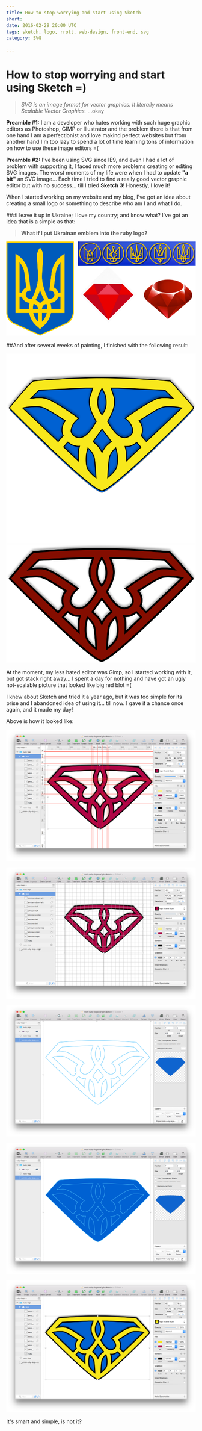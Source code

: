 ```yaml
---
title: How to stop worrying and start using Sketch
short: 
date: 2016-02-29 20:00 UTC
tags: sketch, logo, rrott, web-design, front-end, svg
category: SVG

---
```


# How to stop worrying and start using Sketch =)

> *SVG is an image format for vector graphics. It literally means Scalable Vector Graphics.*
...okay


**Preamble #1:** I am a developer who hates working with such huge graphic editors as Photoshop, GIMP or Illustrator and the problem there is that from one hand I am a perfectionist and love makind perfect websites but from another hand I'm too lazy to spend a lot of time learning tons of information on how to use these image editors =(

**Preamble #2:** I've been using SVG since IE9, and even I had a lot of problem with supporting it, I faced much more problems creating or editing SVG images. The worst moments of my life were when I had to update **"a bit"** an SVG image... Each time I tried to find a really good vector graphic editor but with no success... till I tried **Sketch 3**! 
Honestly, I love it!

When I started working on my website and my blog, I've got an idea about creating a small logo or something to describe who am I and what I do. 

###I leave it up in Ukraine; I love my country; and know what? I've got an idea that is a simple as that: 
>**What if I put Ukrainan emblem into the ruby logo?**


![Ruby-Logo-Idea](../images/blog/sketch-svg-ruby-logo/logo-ideas.png)


##And after several weeks of painting, I finished with the following result:


![Ruby-Logo-ukraine](../images/rrott-ruby-logo-ukraine.svg)![Ruby-Logo](../images/rrott-ruby-logo.svg)

At the moment, my less hated editor was Gimp, so I started working with it, but got stack right away... I spent a day for nothing and have got an ugly not-scalable picture that looked like big red blot =(

I knew about Sketch and tried it a year ago, but it was too simple for its prise and I abandoned idea of using it... till now. I gave it a chance once again, and it made my day!

Above is how it looked like:


![Ruby-Logo-Idea](../images/blog/sketch-svg-ruby-logo/sketch-with-rulles.png)


![Ruby-Logo-Idea](../images/blog/sketch-svg-ruby-logo/sketch-with-grids.png)


![Ruby-Logo-Idea](../images/blog/sketch-svg-ruby-logo/transparent-emblem-of-ukraine.png)


![Ruby-Logo-Idea](../images/blog/sketch-svg-ruby-logo/emblem-of-ukraine.png)


![Ruby-Logo-Idea](../images/blog/sketch-svg-ruby-logo/collored-emblem-of-ukraine.png)

It's smart and simple, is not it?
